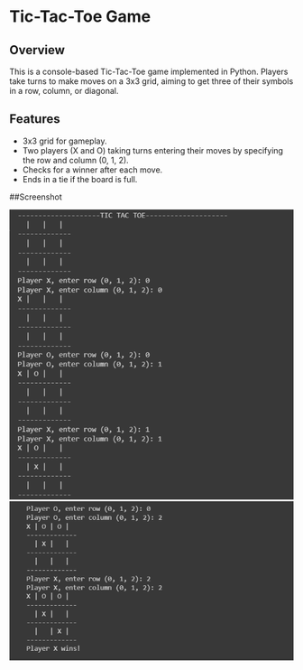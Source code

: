 # Tic-Tac-Toe Game

## Overview
This is a console-based Tic-Tac-Toe game implemented in Python. Players take turns to make moves on a 3x3 grid, aiming to get three of their symbols in a row, column, or diagonal.

## Features
- 3x3 grid for gameplay.
- Two players (X and O) taking turns entering their moves by specifying the row and column (0, 1, 2).
- Checks for a winner after each move.
- Ends in a tie if the board is full.

##Screenshot

![Tic-Tac-Toe Screenshot](Screenshot1.png)
![Tic-Tac-Toe Screenshot](Screenshot2.png)